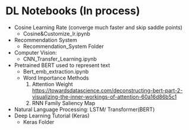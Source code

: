 # DL Notebooks (In process)
- Cosine Learning Rate (converge much faster and skip saddle points)
  - Cosine&Customize_lr.ipynb
- Recommendation System
  - Recommendation_System Folder
- Computer Vision: 
  - CNN_Transfer_Learning.ipynb
- Pretrained BERT used to represent text
  - Bert_emb_extraction.ipynb 
  - Word Importance Methods
     1. Attention Weight
     https://towardsdatascience.com/deconstructing-bert-part-2-visualizing-the-inner-workings-of-attention-60a16d86b5c1
     2. RNN Family Saliency Map
- Natural Language Processing: LSTM/ Transformer(BERT)
- Deep Learning Tutorial (Keras)
  - Keras Folder 
